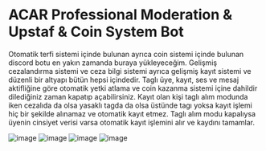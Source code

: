 # ACAR Professional Moderation & Upstaf & Coin System Bot

Otomatik terfi sistemi içinde bulunan ayrıca coin sistemi içinde bulunan discord botu en yakın zamanda buraya yükleyeceğim.
Gelişmiş cezalandırma sistemi ve ceza bilgi sistemi ayrıca gelişmiş kayıt sistemi ve düzenli bir altyapı bütün hepsi içindedir.
Taglı üye, kayıt, ses ve mesaj aktifliğine göre otomatik yetki atlama ve coin kazanma sistemi içine dahildir dilediğiniz zaman kapatıp açabilirsiniz.
Kayıt olan kişi taglı alım modunda iken cezalıda da olsa yasaklı tagda da olsa üstünde tagı yoksa kayıt işlemi hiç bir şekilde alınamaz ve otomatik kayıt etmez.
Taglı alım modu kapalıysa üyenin cinsiyet verisi varsa otomatik kayıt işlemini alır ve kaydını tamamlar.

![image](https://user-images.githubusercontent.com/77089894/112474806-21111f80-8d81-11eb-959f-aeb3a317424f.png)
![image](https://user-images.githubusercontent.com/77089894/112474886-37b77680-8d81-11eb-994b-fddf043ce18e.png)
![image](https://user-images.githubusercontent.com/77089894/112476578-18b9e400-8d83-11eb-8f85-d3b5dfae433a.png)
![image](https://user-images.githubusercontent.com/77089894/112476266-c5479600-8d82-11eb-84c3-5fef61ee3a02.png)
